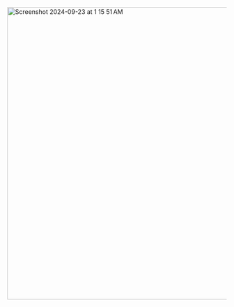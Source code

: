 <img width="672" alt="Screenshot 2024-09-23 at 1 15 51 AM" src="https://github.com/user-attachments/assets/94e9d493-5af5-4e2b-b252-4bd29647e4b5">
